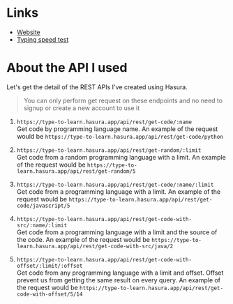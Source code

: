 # Links
- [Website](https://codyper.netlify.app)
- [Typing speed test](https://codyper.netlify.app/test)

# About the API I used
Let's get the detail of the REST APIs I've created using Hasura.
> You can only perform get request on these endpoints and no need to signup or create a new account to use it

1. `https://type-to-learn.hasura.app/api/rest/get-code/:name`  
Get code by programming language name. An example of the request would be `https://type-to-learn.hasura.app/api/rest/get-code/python`

2. `https://type-to-learn.hasura.app/api/rest/get-random/:limit`  
Get code from a random programming language with a limit. An example of the request would be `https://type-to-learn.hasura.app/api/rest/get-random/5`

3. `https://type-to-learn.hasura.app/api/rest/get-code/:name/:limit`  
Get code from a  programming language with a limit. An example of the request would be `https://type-to-learn.hasura.app/api/rest/get-code/javascript/5`

4. `https://type-to-learn.hasura.app/api/rest/get-code-with-src/:name/:limit`  
Get code from a programming language with a limit and the source of the code. An example of the request would be `https://type-to-learn.hasura.app/api/rest/get-code-with-src/java/2`

5. `https://type-to-learn.hasura.app/api/rest/get-code-with-offset/:limit/:offset`  
Get code from any programming language with a limit and offset.  Offset prevent us from getting the same result on every query. An example of the request would be `https://type-to-learn.hasura.app/api/rest/get-code-with-offset/5/14`